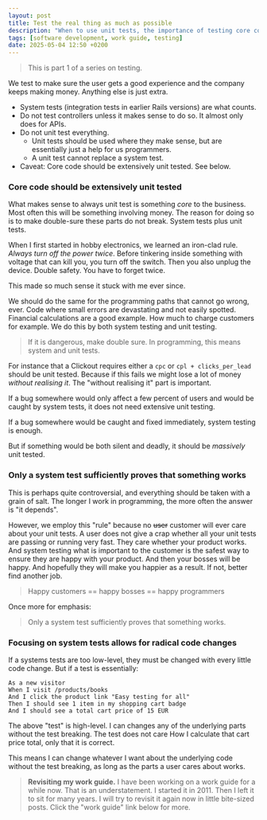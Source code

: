 ```yaml
---
layout: post
title: Test the real thing as much as possible
description: "When to use unit tests, the importance of testing core code, and how focusing on high-level system tests enables radical code changes without breaking functionality."
tags: [software development, work guide, testing]
date: 2025-05-04 12:50 +0200
---
```


> This is part 1 of a series on testing.

We test to make sure the user gets a good experience and the company keeps making money. Anything else is just extra.

- System tests (integration tests in earlier Rails versions) are what counts.
- Do not test controllers unless it makes sense to do so. It almost only does for APIs.
- Do not unit test everything.
  - Unit tests should be used where they make sense, but are essentially just a help for us programmers.
  - A unit test cannot replace a system test.
- Caveat: Core code should be extensively unit tested. See below.

### Core code should be extensively unit tested
What makes sense to always unit test is something _core_ to the business. Most often this will be something involving money.
The reason for doing so is to make double-sure these parts do not break. System tests plus unit tests.

When I first started in hobby electronics, we learned an iron-clad rule. _Always turn off the power twice_.
Before tinkering inside something with voltage that can kill you, you turn off the switch. Then you also unplug the device. Double safety.
You have to forget twice.

This made so much sense it stuck with me ever since.

We should do the same for the programming paths that cannot go wrong, ever.
Code where small errors are devastating and not easily spotted. Financial calculations are a good example. How much to charge customers for example.
We do this by both system testing and unit testing.

> If it is dangerous, make double sure. In programming, this means system and unit tests.

For instance that a Clickout requires either a `cpc` or `cpl + clicks_per_lead` should be unit tested. Because if this fails we might lose a lot of money _without realising it_.
The "without realising it" part is important.

If a bug somewhere would only affect a few percent of users and would be caught by system tests, it does not need extensive unit testing.

If a bug somewhere would be caught and fixed immediately, system testing is enough.

But if something would be both silent and deadly, it should be _massively_ unit tested.

### Only a system test sufficiently proves that something works
This is perhaps quite controversial, and everything should be taken with a grain of salt.
The longer I work in programming, the more often the answer is "it depends".

However, we employ this "rule" because no ~~user~~ customer will ever care about your unit tests.
A user does not give a crap whether all your unit tests are passing or running very fast.
They care whether your product works.
And system testing what is important to the customer is the safest way to ensure they are happy with your product.
And then your bosses will be happy. And hopefully they will make you happier as a result. If not, better find another job.

> Happy customers == happy bosses == happy programmers

Once more for emphasis:
> Only a system test sufficiently proves that something works.


### Focusing on system tests allows for radical code changes
If a systems tests are too low-level, they must be changed with every little code change. But if a test is essentially:

```
As a new visitor
When I visit /products/books
And I click the product link "Easy testing for all"
Then I should see 1 item in my shopping cart badge
And I should see a total cart price of 15 EUR
```

The above "test" is high-level. I can changes any of the underlying parts without the test breaking. The test does not care How I calculate that cart price total, only that it is correct.

This means I can change whatever I want about the underlying code without the test breaking, as long as the parts a user cares about works.

> **Revisiting my work guide.**
> I have been working on a work guide for a while now. That is an understatement. I started it in 2011. Then I left it to sit for many years. I will try to revisit it again now in little bite-sized posts.
> Click the "work guide" link below for more.